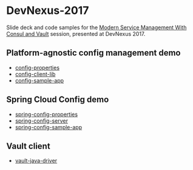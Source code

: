 DevNexus-2017
=============
Slide deck and code samples for the 
[Modern Service Management With Consul and Vault](http://devnexus.com/s/devnexus2017/presentations/17234) session, 
presented at DevNexus 2017.

Platform-agnostic config management demo
----------------------------------------
* [config-properties](https://github.com/steve-perkins/config-properties)
* [config-client-lib](https://github.com/steve-perkins/config-client-lib)
* [config-sample-app](https://github.com/steve-perkins/config-sample-app)

Spring Cloud Config demo
------------------------
* [spring-config-properties](https://github.com/steve-perkins/spring-config-properties)
* [spring-config-server](https://github.com/steve-perkins/spring-config-server)
* [spring-config-sample-app](https://github.com/steve-perkins/spring-config-sample-app)

Vault client
------------
* [vault-java-driver](https://github.com/BetterCloud/vault-java-driver)


